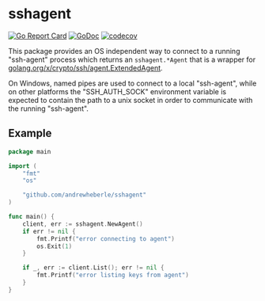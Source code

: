 # sshagent

[![Go Report Card](https://goreportcard.com/badge/github.com/andrewheberle/sshagent?logo=go&style=flat-square)](https://goreportcard.com/report/github.com/andrewheberle/sshagent)
[![GoDoc](https://img.shields.io/badge/godoc-reference-blue.svg)](https://godoc.org/github.com/andrewheberle/sshagent)
[![codecov](https://codecov.io/gh/andrewheberle/sshagent/graph/badge.svg?token=MNFPOWU3VV)](https://codecov.io/gh/andrewheberle/sshagent)

This package provides an OS independent way to connect to a running "ssh-agent" process which returns an `sshagent.*Agent` that is a wrapper for [golang.org/x/crypto/ssh/agent.ExtendedAgent](https://pkg.go.dev/golang.org/x/crypto/ssh/agent#ExtendedAgent).

On Windows, named pipes are used to connect to a local "ssh-agent", while on other platforms the "SSH_AUTH_SOCK" environment variable is expected to contain the path to a unix socket in order to communicate with the running "ssh-agent".

## Example

```go
package main

import (
	"fmt"
    "os"

	"github.com/andrewheberle/sshagent"
)

func main() {
	client, err := sshagent.NewAgent()
	if err != nil {
		fmt.Printf("error connecting to agent")
        os.Exit(1)
	}

	if _, err := client.List(); err != nil {
		fmt.Printf("error listing keys from agent")
	}
}
```
